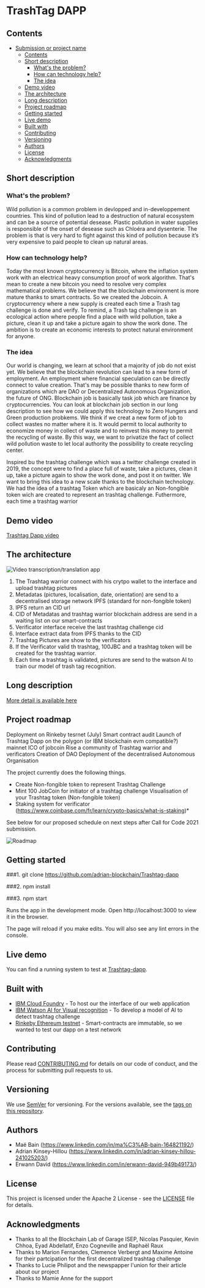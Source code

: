 # TrashTag DAPP


## Contents

- [Submission or project name](#submission-or-project-name)
    - [Contents](#contents)
    - [Short description](#short-description)
        - [What's the problem?](#whats-the-problem)
        - [How can technology help?](#how-can-technology-help)
        - [The idea](#the-idea)
    - [Demo video](#demo-video)
    - [The architecture](#the-architecture)
    - [Long description](#long-description)
    - [Project roadmap](#project-roadmap)
    - [Getting started](#getting-started)
    - [Live demo](#live-demo)
    - [Built with](#built-with)
    - [Contributing](#contributing)
    - [Versioning](#versioning)
    - [Authors](#authors)
    - [License](#license)
    - [Acknowledgments](#acknowledgments)

## Short description

### What's the problem?


Wild pollution is a common problem in devlopped and in-developpement countries. This kind of pollution lead to a destruction of natural ecosystem and can be a source of potential desease. Plastic pollution in water supplies is responsible of the onset of desease such as Chloéra and dysenterie. The problem is that is very hard to fight against this kind of pollution because it’s very expensive to paid people to clean up natural areas.

### How can technology help?

Today the most known cryptocurrency is Bitcoin, where the inflation system work with an electrical heavy consumption proof of work algorithm. That's mean to create a new bitcoin you need to resolve very complex mathematical problems.
We believe that the blockchain environment is more mature thanks to smart contracts. So we created the Jobcoin. A cryptocurrency where a new supply is created each time a Trash tag challenge is done and verify. To remind, a Trash tag challenge is an ecological action where people find a place with wild pollution, take a picture, clean it up and take a picture again to show the work done. The ambition is to create an economic interests to protect natural environment for anyone.



### The idea

Our world is changing, we learn at school that a majority of job do not exist yet.
We believe that the blockchain revolution can lead to a new form of employment. An employment where financial speculation can be directly connect to value creation. That's may be possible thanks to new form of organizations which are DAO or Decentralized Autonomous Organization, the future of ONG.
Blockchain job is basically task job which are finance by cryptocurrencies.
You can look at blockchain job section in our long description to see how we could apply this technology to Zero Hungers and Green production probkems. We think if we creat a new form of job to collect wastes no matter where it is. It would permit to local authority to economize money in collect of waste and to reinvest this money to permit the recycling of waste. By this way, we want to privatize the fact of collect wild pollution waste to let local authority the possibility to create recycling center.




Inspired bu the trashtag challenge which was a twitter challenge created in 2019, the concept were to find a place full of waste, take a pictures, clean it up, take a picture again to show the work done, and post it on twitter. We want to bring this idea to a new scale thanks to the blockchain technology. We had the idea of a trashtag Token which are basicaly an Non-fongible token wich are created to represent an trashtag challenge. Futhermore, each time a trashtag warrior

## Demo video

[Trashtag Dapp video](https://youtu.be/hYrPhCq5wrM)

## The architecture

![Video transcription/translation app](./readmePict/untitled@2x.png)

1. The Trashtag warrior connect with his crytpo wallet to the interface and upload trashtag pictures
2. Metadatas (pictures, localisation, date, orientation) are send to a decentralised storage network IPFS (standard for non-fongible token)
3. IPFS return an CID url
4. CID of Metadatas and trashtag warrior blockchain address are send in a waiting list on our smart-contracts 
5. Verificator interface receive the last trashtag challenge cid
6. Interface extract data from IPFS thanks to the CID
7. Trashtag Pictures are show to the verificators
8. If the Verificator valid th trashtag, 100JBC and a trashtag token will be created for the trashtag warrior.
9. Each time a trashtag is validated, pictures are send to the watson AI to train our model of trash tag recognition.

## Long description

[More detail is available here](./docs/DESCRIPTION.md)

## Project roadmap

Deployment on Rinkeby tesrnet (July)
Smart contract audit
Launch of Trashtag Dapp on the polygon (or IBM blockchain evm compatible?) mainnet
ICO of jobcoin
Rise a community of Trashtag warrior and verificators
Creation of DAO
Deployment of the decentralised Autonomous Organisation

The project currently does the following things.

- Create Non-fongible token to represent Trashtag Challenge
- Mint 100 JobCoin for initiator of a trashtag challenge
  Visualisation of your Trashtag token (Non-fongible token)
- Staking system for verificator (https://www.coinbase.com/fr/learn/crypto-basics/what-is-staking)*


See below for our proposed schedule on next steps after Call for Code 2021 submission.

![Roadmap](./readmePict/roadmap@2x.png)

## Getting started

###1. git clone https://github.com/adrian-blockchain/Trashtag-dapp

###2. npm install

###3. npm start


Runs the app in the development mode.
Open http://localhost:3000 to view it in the browser.

The page will reload if you make edits.
You will also see any lint errors in the console.

## Live demo

You can find a running system to test at [Trashtag-dapp](https://trashtagdapp.eu-gb.cf.appdomain.cloud/).

## Built with

- [IBM Cloud Foundry](https://www.ibm.com/cloud/cloud-foundry) - To host our the interface of our web application
- [IBM Watson AI for Visual recognition](https://developer.ibm.com/technologies/vision/) - To develop a model of AI to detect trashtag challenge
- [Rinkeby Ethereum testnet](https://www.rinkeby.io) - Smart-contracts are immutable, so we wanted to test our dapp on a test network 

## Contributing

Please read [CONTRIBUTING.md](CONTRIBUTING.md) for details on our code of conduct, and the process for submitting pull requests to us.

## Versioning

We use [SemVer](http://semver.org/) for versioning. For the versions available, see the [tags on this repository](https://github.com/your/project/tags).

## Authors

- Maë Bain (https://www.linkedin.com/in/ma%C3%AB-bain-164821192/)
- Adrian Kinsey-Hillou (https://www.linkedin.com/in/adrian-kinsey-hillou-241025203/)
- Erwann David (https://www.linkedin.com/in/erwann-david-949b49173/)

## License

This project is licensed under the Apache 2 License - see the [LICENSE](LICENSE) file for details.

## Acknowledgments

- Thanks to all the Blockchain Lab of Garage ISEP, Nicolas Pasquier, Kevin Chhoa, Eyad Abdellatif, Enzo Cogneville and Raphaël Raux
- Thanks to Marion Fernandes, Clemence Verbergt and Maxime Antoine for their partcipation for the first decentralized trashtag challenge
- Thanks to Lucie Philipot and the newspapper l'union for their article about our project
- Thanks to Mamie Anne for the support

